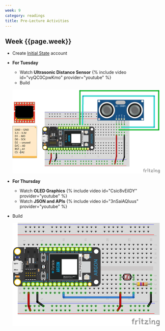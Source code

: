 ```yaml
---
week: 9
category: readings
title: Pre-Lecture Activities
---
```


## Week {{page.week}}

* Create [Initial State](https://www.initialstate.com/) account

* **For Tuesday**

  * Watch **Ultrasonic Distance Sensor**
    {% include video id="vyQC0CpwKmo" provider="youtube" %}
  * Build 

  ![oled_ultrasonic_bb](week09.assets/oled_ultrasonic_bb.png)

* **For Thursday**

  * Watch **OLED Graphics**
    {% include video id="Csic8vEiIDY" provider="youtube" %}
  * Watch **JSON and APIs**
    {% include video id="3nSaiAQluus" provider="youtube" %}
* Build
  
  ![photoresistor_and_fixed_resistor_bb](week09.assets/photoresistor_and_fixed_resistor_bb.png)